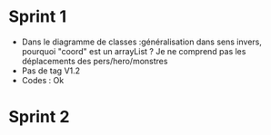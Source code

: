 # Sprint 1
- Dans le diagramme de classes :généralisation dans sens invers, pourquoi "coord" est un arrayList ? Je ne comprend pas les déplacements des pers/hero/monstres
- Pas de tag V1.2
- Codes : Ok

# Sprint 2

